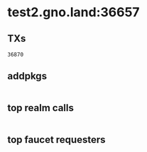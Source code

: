 # test2.gno.land:36657

## TXs
```
36870
```

## addpkgs
```
```

## top realm calls
```
```

## top faucet requesters
```
```

